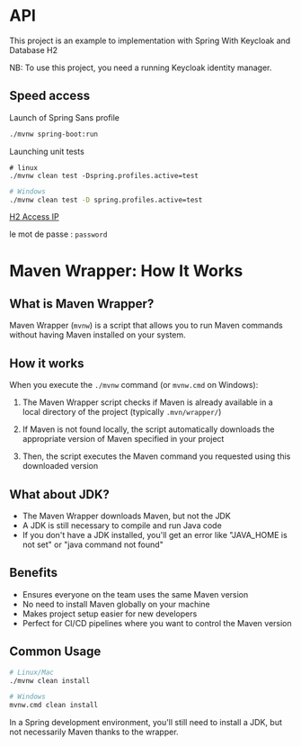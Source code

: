# API

This project is an example to implementation with Spring With Keycloak and Database H2

NB: To use this project, you need a running Keycloak identity manager.

## Speed access

Launch of Spring Sans profile

````bash
./mvnw spring-boot:run
````

Launching unit tests

````shell
# linux
./mvnw clean test -Dspring.profiles.active=test
````

````bash
# Windows
./mvnw clean test -D spring.profiles.active=test
````

[H2 Access IP](http://localhost:8080/h2-console)

le mot de passe : ``password``

# Maven Wrapper: How It Works

## What is Maven Wrapper?

Maven Wrapper (`mvnw`) is a script that allows you to run Maven commands without having Maven installed on your system.

## How it works

When you execute the `./mvnw` command (or `mvnw.cmd` on Windows):

1. The Maven Wrapper script checks if Maven is already available in a local directory of the project (typically
   `.mvn/wrapper/`)

2. If Maven is not found locally, the script automatically downloads the appropriate version of Maven specified in your
   project

3. Then, the script executes the Maven command you requested using this downloaded version

## What about JDK?

* The Maven Wrapper downloads Maven, but not the JDK
* A JDK is still necessary to compile and run Java code
* If you don't have a JDK installed, you'll get an error like "JAVA_HOME is not set" or "java command not found"

## Benefits

* Ensures everyone on the team uses the same Maven version
* No need to install Maven globally on your machine
* Makes project setup easier for new developers
* Perfect for CI/CD pipelines where you want to control the Maven version

## Common Usage

```bash
# Linux/Mac
./mvnw clean install

# Windows
mvnw.cmd clean install
```

In a Spring development environment, you'll still need to install a JDK, but not necessarily Maven thanks to the
wrapper.